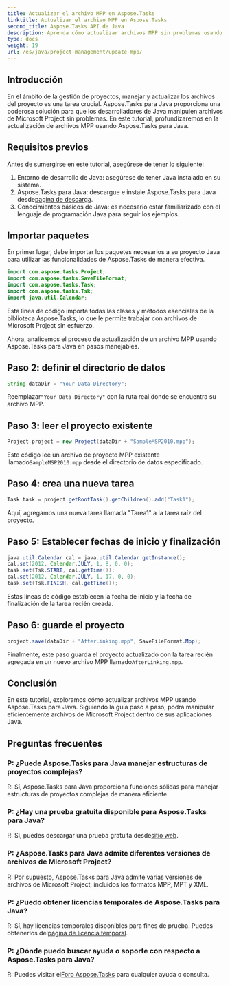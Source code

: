 ```yaml
---
title: Actualizar el archivo MPP en Aspose.Tasks
linktitle: Actualizar el archivo MPP en Aspose.Tasks
second_title: Aspose.Tasks API de Java
description: Aprenda cómo actualizar archivos MPP sin problemas usando Aspose.Tasks para Java. Siga nuestra guía paso a paso para una manipulación eficiente de los archivos del proyecto.
type: docs
weight: 19
url: /es/java/project-management/update-mpp/
---
```

## Introducción
En el ámbito de la gestión de proyectos, manejar y actualizar los archivos del proyecto es una tarea crucial. Aspose.Tasks para Java proporciona una poderosa solución para que los desarrolladores de Java manipulen archivos de Microsoft Project sin problemas. En este tutorial, profundizaremos en la actualización de archivos MPP usando Aspose.Tasks para Java.
## Requisitos previos
Antes de sumergirse en este tutorial, asegúrese de tener lo siguiente:
1. Entorno de desarrollo de Java: asegúrese de tener Java instalado en su sistema.
2.  Aspose.Tasks para Java: descargue e instale Aspose.Tasks para Java desde[pagina de descarga](https://releases.aspose.com/tasks/java/).
3. Conocimientos básicos de Java: es necesario estar familiarizado con el lenguaje de programación Java para seguir los ejemplos.

## Importar paquetes
En primer lugar, debe importar los paquetes necesarios a su proyecto Java para utilizar las funcionalidades de Aspose.Tasks de manera efectiva.

```java
import com.aspose.tasks.Project;
import com.aspose.tasks.SaveFileFormat;
import com.aspose.tasks.Task;
import com.aspose.tasks.Tsk;
import java.util.Calendar;
```
Esta línea de código importa todas las clases y métodos esenciales de la biblioteca Aspose.Tasks, lo que le permite trabajar con archivos de Microsoft Project sin esfuerzo.

Ahora, analicemos el proceso de actualización de un archivo MPP usando Aspose.Tasks para Java en pasos manejables.
## Paso 2: definir el directorio de datos
```java
String dataDir = "Your Data Directory";
```
 Reemplazar`"Your Data Directory"` con la ruta real donde se encuentra su archivo MPP.
## Paso 3: leer el proyecto existente
```java
Project project = new Project(dataDir + "SampleMSP2010.mpp");
```
 Este código lee un archivo de proyecto MPP existente llamado`SampleMSP2010.mpp` desde el directorio de datos especificado.
## Paso 4: crea una nueva tarea
```java
Task task = project.getRootTask().getChildren().add("Task1");
```
Aquí, agregamos una nueva tarea llamada "Tarea1" a la tarea raíz del proyecto.
## Paso 5: Establecer fechas de inicio y finalización
```java
java.util.Calendar cal = java.util.Calendar.getInstance();
cal.set(2012, Calendar.JULY, 1, 8, 0, 0);
task.set(Tsk.START, cal.getTime());
cal.set(2012, Calendar.JULY, 1, 17, 0, 0);
task.set(Tsk.FINISH, cal.getTime());
```
Estas líneas de código establecen la fecha de inicio y la fecha de finalización de la tarea recién creada.
## Paso 6: guarde el proyecto
```java
project.save(dataDir + "AfterLinking.mpp", SaveFileFormat.Mpp);
```
 Finalmente, este paso guarda el proyecto actualizado con la tarea recién agregada en un nuevo archivo MPP llamado`AfterLinking.mpp`.

## Conclusión
En este tutorial, exploramos cómo actualizar archivos MPP usando Aspose.Tasks para Java. Siguiendo la guía paso a paso, podrá manipular eficientemente archivos de Microsoft Project dentro de sus aplicaciones Java.
## Preguntas frecuentes
### P: ¿Puede Aspose.Tasks para Java manejar estructuras de proyectos complejas?
R: Sí, Aspose.Tasks para Java proporciona funciones sólidas para manejar estructuras de proyectos complejas de manera eficiente.
### P: ¿Hay una prueba gratuita disponible para Aspose.Tasks para Java?
 R: Sí, puedes descargar una prueba gratuita desde[sitio web](https://releases.aspose.com/).
### P: ¿Aspose.Tasks para Java admite diferentes versiones de archivos de Microsoft Project?
R: Por supuesto, Aspose.Tasks para Java admite varias versiones de archivos de Microsoft Project, incluidos los formatos MPP, MPT y XML.
### P: ¿Puedo obtener licencias temporales de Aspose.Tasks para Java?
 R: Sí, hay licencias temporales disponibles para fines de prueba. Puedes obtenerlos del[página de licencia temporal](https://purchase.aspose.com/temporary-license/).
### P: ¿Dónde puedo buscar ayuda o soporte con respecto a Aspose.Tasks para Java?
 R: Puedes visitar el[Foro Aspose.Tasks](https://forum.aspose.com/c/tasks/15) para cualquier ayuda o consulta.